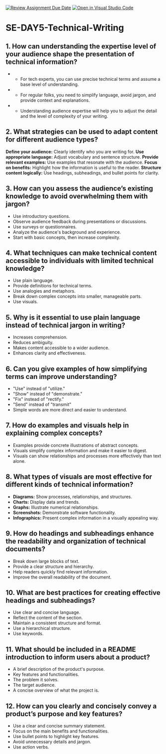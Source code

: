 [![Review Assignment Due Date](https://classroom.github.com/assets/deadline-readme-button-22041afd0340ce965d47ae6ef1cefeee28c7c493a6346c4f15d667ab976d596c.svg)](https://classroom.github.com/a/zsAR-pyY)
[![Open in Visual Studio Code](https://classroom.github.com/assets/open-in-vscode-2e0aaae1b6195c2367325f4f02e2d04e9abb55f0b24a779b69b11b9e10269abc.svg)](https://classroom.github.com/online_ide?assignment_repo_id=18511598&assignment_repo_type=AssignmentRepo)
# SE-DAY5-Technical-Writing

## 1. How can understanding the expertise level of your audience shape the presentation of technical information?
   * * For tech experts, you can use precise technical terms and assume a base level of understanding.
   * * For regular folks, you need to simplify language, avoid jargon, and provide context and explanations.
   * * Understanding audience expertise will help you to adjust the detail and the level of complexity of your writing.

## 2. What strategies can be used to adapt content for different audience types?
  **Define your audience:** Clearly identify who you are writing for.
  **Use appropriate language:** Adjust vocabulary and sentence structure.
  **Provide relevant examples:** Use examples that resonate with the audience.
  **Focus on benefits:** Highlight how the information is useful to the reader.
  **Structure content logically:** Use headings, subheadings, and bullet points for clarity.

## 3. How can you assess the audience’s existing knowledge to avoid overwhelming them with jargon?
  * Use introductory questions.
  * Observe audience feedback during presentations or discussions.
  * Use surveys or questionnaires.
  * Analyze the audience's background and experience.
  * Start with basic concepts, then increase complexity.

## 4. What techniques can make technical content accessible to individuals with limited technical knowledge?
  * Use plain language.
  * Provide definitions for technical terms.
  * Use analogies and metaphors.
  * Break down complex concepts into smaller, manageable parts.
  * Use visuals.

## 5. Why is it essential to use plain language instead of technical jargon in writing?
  * Increases comprehension.
  * Reduces ambiguity.
  * Makes content accessible to a wider audience.
  * Enhances clarity and effectiveness.

## 6. Can you give examples of how simplifying terms can improve understanding?
   * "Use" instead of "utilize."
   * "Show" instead of "demonstrate."
   * "Fix" instead of "rectify."
   * "Send" instead of "transmit"
   * Simple words are more direct and easier to understand.

## 7. How do examples and visuals help in explaining complex concepts?
   * Examples provide concrete illustrations of abstract concepts.
   * Visuals simplify complex information and make it easier to digest.
   * Visuals can show relationships and processes more effectively than text alone.

## 8. What types of visuals are most effective for different kinds of technical information?
   * **Diagrams:** Show processes, relationships, and structures.
   * **Charts:** Display data and trends.
   * **Graphs:** Illustrate numerical relationships.
   * **Screenshots:** Demonstrate software functionality.
   * **Infographics:** Present complex information in a visually appealing way.

     
## 9. How do headings and subheadings enhance the readability and organization of technical documents?
   * Break down large blocks of text.
   * Provide a clear structure and hierarchy.
   * Help readers quickly find relevant information.
   * Improve the overall readability of the document.

## 10. What are best practices for creating effective headings and subheadings?
   * Use clear and concise language.
   * Reflect the content of the section.
   * Maintain a consistent structure and format.
   * Use a hierarchical structure.
   * Use keywords.

## 11. What should be included in a README introduction to inform users about a product?

   * A brief description of the product's purpose.
   * Key features and functionalities.
   * The problem it solves.
   * The target audience.
   * A concise overview of what the project is.

## 12. How can you clearly and concisely convey a product’s purpose and key features?
   * Use a clear and concise summary statement.
   * Focus on the main benefits and functionalities.
   * Use bullet points to highlight key features.
   * Avoid unnecessary details and jargon.
   * Use action verbs.
